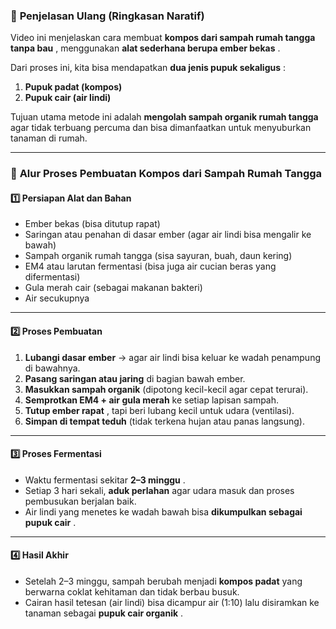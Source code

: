 
### 🧾 **Penjelasan Ulang (Ringkasan Naratif)**

Video ini menjelaskan cara membuat  **kompos dari sampah rumah tangga tanpa bau** , menggunakan  **alat sederhana berupa ember bekas** .

Dari proses ini, kita bisa mendapatkan  **dua jenis pupuk sekaligus** :

1. **Pupuk padat (kompos)**
2. **Pupuk cair (air lindi)**

Tujuan utama metode ini adalah **mengolah sampah organik rumah tangga** agar tidak terbuang percuma dan bisa dimanfaatkan untuk menyuburkan tanaman di rumah.

---

### 🔄 **Alur Proses Pembuatan Kompos dari Sampah Rumah Tangga**

#### **1️⃣ Persiapan Alat dan Bahan**

* Ember bekas (bisa ditutup rapat)
* Saringan atau penahan di dasar ember (agar air lindi bisa mengalir ke bawah)
* Sampah organik rumah tangga (sisa sayuran, buah, daun kering)
* EM4 atau larutan fermentasi (bisa juga air cucian beras yang difermentasi)
* Gula merah cair (sebagai makanan bakteri)
* Air secukupnya

---

#### **2️⃣ Proses Pembuatan**

1. **Lubangi dasar ember** → agar air lindi bisa keluar ke wadah penampung di bawahnya.
2. **Pasang saringan atau jaring** di bagian bawah ember.
3. **Masukkan sampah organik** (dipotong kecil-kecil agar cepat terurai).
4. **Semprotkan EM4 + air gula merah** ke setiap lapisan sampah.
5. **Tutup ember rapat** , tapi beri lubang kecil untuk udara (ventilasi).
6. **Simpan di tempat teduh** (tidak terkena hujan atau panas langsung).

---

#### **3️⃣ Proses Fermentasi**

* Waktu fermentasi sekitar  **2–3 minggu** .
* Setiap 3 hari sekali, **aduk perlahan** agar udara masuk dan proses pembusukan berjalan baik.
* Air lindi yang menetes ke wadah bawah bisa  **dikumpulkan sebagai pupuk cair** .

---

#### **4️⃣ Hasil Akhir**

* Setelah 2–3 minggu, sampah berubah menjadi **kompos padat** yang berwarna coklat kehitaman dan tidak berbau busuk.
* Cairan hasil tetesan (air lindi) bisa dicampur air (1:10) lalu disiramkan ke tanaman sebagai  **pupuk cair organik** .
